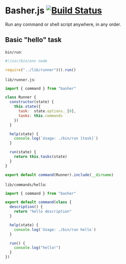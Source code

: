 # Basher.js [![Build Status](https://travis-ci.org/invrs/basher.svg?branch=master)](https://travis-ci.org/invrs/basher)

Run any command or shell script anywhere, in any order.

## Basic "hello" task

`bin/run`:

```js
#!/usr/bin/env node

require("../lib/runner")().run()
```

`lib/runner.js`:

```js
import { command } from "basher"

class Runner {
  constructor(state) {
    this.state({
      task:  state.options._[0],
      tasks: this.commands
    })
  }

  help(state) {
    console.log(`Usage: ./bin/run [task]`)
  }

  run(state) {
    return this.tasks(state)
  }
}

export default command(Runner).include(__dirname)

```

`lib/commands/hello`:

```js
import { command } from "basher"

export default command(class {
  description() {
    return "hello description"
  }

  help(state) {
    console.log(`Usage: ./bin/run hello`)
  }

  run() {
    console.log("hello!")
  }
})
```
